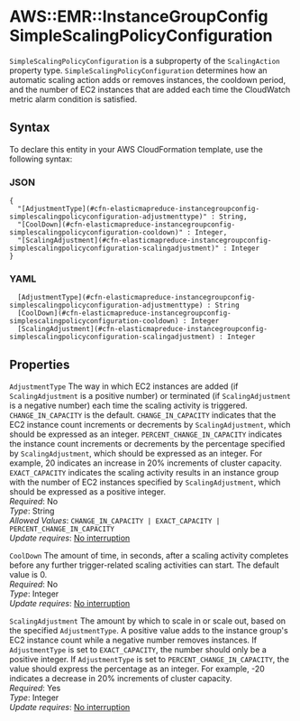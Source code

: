 # AWS::EMR::InstanceGroupConfig SimpleScalingPolicyConfiguration<a name="aws-properties-elasticmapreduce-instancegroupconfig-simplescalingpolicyconfiguration"></a>

`SimpleScalingPolicyConfiguration` is a subproperty of the `ScalingAction` property type\. `SimpleScalingPolicyConfiguration` determines how an automatic scaling action adds or removes instances, the cooldown period, and the number of EC2 instances that are added each time the CloudWatch metric alarm condition is satisfied\.

## Syntax<a name="aws-properties-elasticmapreduce-instancegroupconfig-simplescalingpolicyconfiguration-syntax"></a>

To declare this entity in your AWS CloudFormation template, use the following syntax:

### JSON<a name="aws-properties-elasticmapreduce-instancegroupconfig-simplescalingpolicyconfiguration-syntax.json"></a>

```
{
  "[AdjustmentType](#cfn-elasticmapreduce-instancegroupconfig-simplescalingpolicyconfiguration-adjustmenttype)" : String,
  "[CoolDown](#cfn-elasticmapreduce-instancegroupconfig-simplescalingpolicyconfiguration-cooldown)" : Integer,
  "[ScalingAdjustment](#cfn-elasticmapreduce-instancegroupconfig-simplescalingpolicyconfiguration-scalingadjustment)" : Integer
}
```

### YAML<a name="aws-properties-elasticmapreduce-instancegroupconfig-simplescalingpolicyconfiguration-syntax.yaml"></a>

```
﻿  [AdjustmentType](#cfn-elasticmapreduce-instancegroupconfig-simplescalingpolicyconfiguration-adjustmenttype) : String
﻿  [CoolDown](#cfn-elasticmapreduce-instancegroupconfig-simplescalingpolicyconfiguration-cooldown) : Integer
﻿  [ScalingAdjustment](#cfn-elasticmapreduce-instancegroupconfig-simplescalingpolicyconfiguration-scalingadjustment) : Integer
```

## Properties<a name="aws-properties-elasticmapreduce-instancegroupconfig-simplescalingpolicyconfiguration-properties"></a>

`AdjustmentType`  <a name="cfn-elasticmapreduce-instancegroupconfig-simplescalingpolicyconfiguration-adjustmenttype"></a>
The way in which EC2 instances are added \(if `ScalingAdjustment` is a positive number\) or terminated \(if `ScalingAdjustment` is a negative number\) each time the scaling activity is triggered\. `CHANGE_IN_CAPACITY` is the default\. `CHANGE_IN_CAPACITY` indicates that the EC2 instance count increments or decrements by `ScalingAdjustment`, which should be expressed as an integer\. `PERCENT_CHANGE_IN_CAPACITY` indicates the instance count increments or decrements by the percentage specified by `ScalingAdjustment`, which should be expressed as an integer\. For example, 20 indicates an increase in 20% increments of cluster capacity\. `EXACT_CAPACITY` indicates the scaling activity results in an instance group with the number of EC2 instances specified by `ScalingAdjustment`, which should be expressed as a positive integer\.  
*Required*: No  
*Type*: String  
*Allowed Values*: `CHANGE_IN_CAPACITY | EXACT_CAPACITY | PERCENT_CHANGE_IN_CAPACITY`  
*Update requires*: [No interruption](https://docs.aws.amazon.com/AWSCloudFormation/latest/UserGuide/using-cfn-updating-stacks-update-behaviors.html#update-no-interrupt)

`CoolDown`  <a name="cfn-elasticmapreduce-instancegroupconfig-simplescalingpolicyconfiguration-cooldown"></a>
The amount of time, in seconds, after a scaling activity completes before any further trigger\-related scaling activities can start\. The default value is 0\.  
*Required*: No  
*Type*: Integer  
*Update requires*: [No interruption](https://docs.aws.amazon.com/AWSCloudFormation/latest/UserGuide/using-cfn-updating-stacks-update-behaviors.html#update-no-interrupt)

`ScalingAdjustment`  <a name="cfn-elasticmapreduce-instancegroupconfig-simplescalingpolicyconfiguration-scalingadjustment"></a>
The amount by which to scale in or scale out, based on the specified `AdjustmentType`\. A positive value adds to the instance group's EC2 instance count while a negative number removes instances\. If `AdjustmentType` is set to `EXACT_CAPACITY`, the number should only be a positive integer\. If `AdjustmentType` is set to `PERCENT_CHANGE_IN_CAPACITY`, the value should express the percentage as an integer\. For example, \-20 indicates a decrease in 20% increments of cluster capacity\.  
*Required*: Yes  
*Type*: Integer  
*Update requires*: [No interruption](https://docs.aws.amazon.com/AWSCloudFormation/latest/UserGuide/using-cfn-updating-stacks-update-behaviors.html#update-no-interrupt)